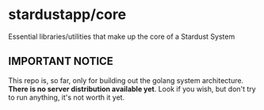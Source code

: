 # stardustapp/core
Essential libraries/utilities that make up the core of a Stardust System

## IMPORTANT NOTICE
This repo is, so far, only for building out the golang system architecture.
**There is no server distribution available yet**.
Look if you wish, but don't try to run anything, it's not worth it yet.
